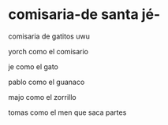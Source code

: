 # comisaria-de santa jé-
comisaria de gatitos uwu

yorch como el comisario

je como el gato

pablo como el guanaco

majo como el zorrillo

tomas como el men que saca partes 
